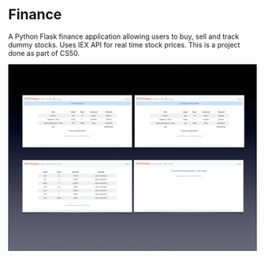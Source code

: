 # Finance
A Python Flask finance application allowing users to buy, sell and track dummy stocks. Uses IEX API for real time stock prices. This is a project done as part of CS50.

![](finance.png)

